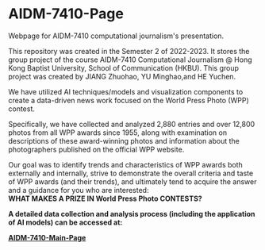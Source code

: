 # AIDM-7410-Page
Webpage for AIDM-7410 computational journalism's presentation.


This repository was created in the Semester 2 of 2022-2023. It stores the group project of the course AIDM-7410 Computational Journalism @ Hong Kong Baptist University, School of Communication (HKBU). This group project was created by JIANG Zhuohao, YU Minghao,and HE Yuchen.


We have utilized AI techniques/models and visualization components to create a data-driven news work focused on the World Press Photo (WPP) contest.

Specifically, we have collected and analyzed 2,880 entries and over 12,800 photos from all WPP awards since 1955, along with examination on descriptions of these award-winning photos and information about the photographers published on the official WPP website. 

Our goal was to identify trends and characteristics of WPP awards both externally and internally, strive to demonstrate the overall criteria and taste of WPP awards (and their trends), and ultimately tend to acquire the answer and a guidance for you who are interested: <br><b>WHAT MAKES A PRIZE IN World Press Photo CONTESTS?<b>

A detailed data collection and analysis process (including the application of AI models) can be accessed at:

[AIDM-7410-Main-Page](https://github.com/KIDult2226/AIDM-7410)

